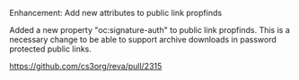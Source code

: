 Enhancement: Add new attributes to public link propfinds

Added a new property "oc:signature-auth" to public link propfinds.
This is a necessary change to be able to support archive downloads in password protected public links.

https://github.com/cs3org/reva/pull/2315
